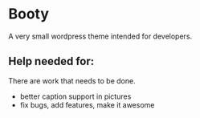 <h1>Booty</h1>

<p>A very small wordpress theme intended for developers.</p>

<h2>Help needed for:</h2>

There are work that needs to be done.

<ul>
<li>better caption support in pictures</li>
<li>fix bugs, add features, make it awesome</li>
</ul>

